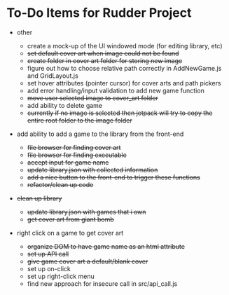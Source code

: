 To-Do Items for Rudder Project
==============================
*  other
	*  create a mock-up of the UI windowed mode (for editing library, etc)
	*  ~~set default cover art when image could not be found~~
	*  ~~create folder in cover art folder for storing new image~~
	*  figure out how to choose relative path correctly in AddNewGame.js and GridLayout.js
	*  set hover attributes (pointer cursor) for cover arts and path pickers
	*  add error handling/input validation to add new game function
	*  ~~move user selected image to cover_art folder~~
	*  add ability to delete game
	*  ~~currently if no image is selected then jetpack will try to copy the entire root folder to the image folder~~

*  add ability to add a game to the library from the front-end
	*  ~~file browser for finding cover art~~
	*  ~~file browser for finding executable~~
	*  ~~accept input for game name~~
	*  ~~update library.json with collected information~~
	*  ~~add a nice button to the front-end to trigger these functions~~
	*  ~~refactor/clean up code~~

*  ~~clean up library~~
	*  ~~update library.json with games that i own~~
	*  ~~get cover art from giant bomb~~

*  right click on a game to get cover art
	*  ~~organize DOM to have game name as an html attribute~~
	*  ~~set up API call~~
	*  ~~give game cover art a default/blank cover~~
	*  set up on-click
	*  set up right-click menu
	*  find new approach for insecure call in src/api_call.js